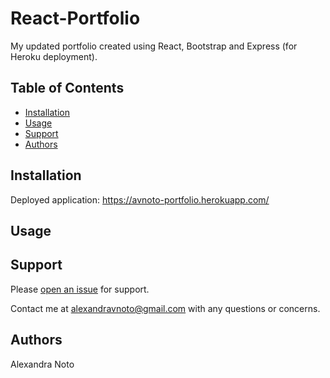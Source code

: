 # React-Portfolio

My updated portfolio created using React, Bootstrap and Express (for Heroku deployment).

## Table of Contents

- [Installation](#installation)
- [Usage](#usage)
- [Support](#support)
- [Authors](#authors)

## Installation

Deployed application: https://avnoto-portfolio.herokuapp.com/

## Usage

## Support

Please [open an issue](https://github.com/avnoto/React-Portfolio/issues/new) for support.

Contact me at alexandravnoto@gmail.com with any questions or concerns.

## Authors

Alexandra Noto
